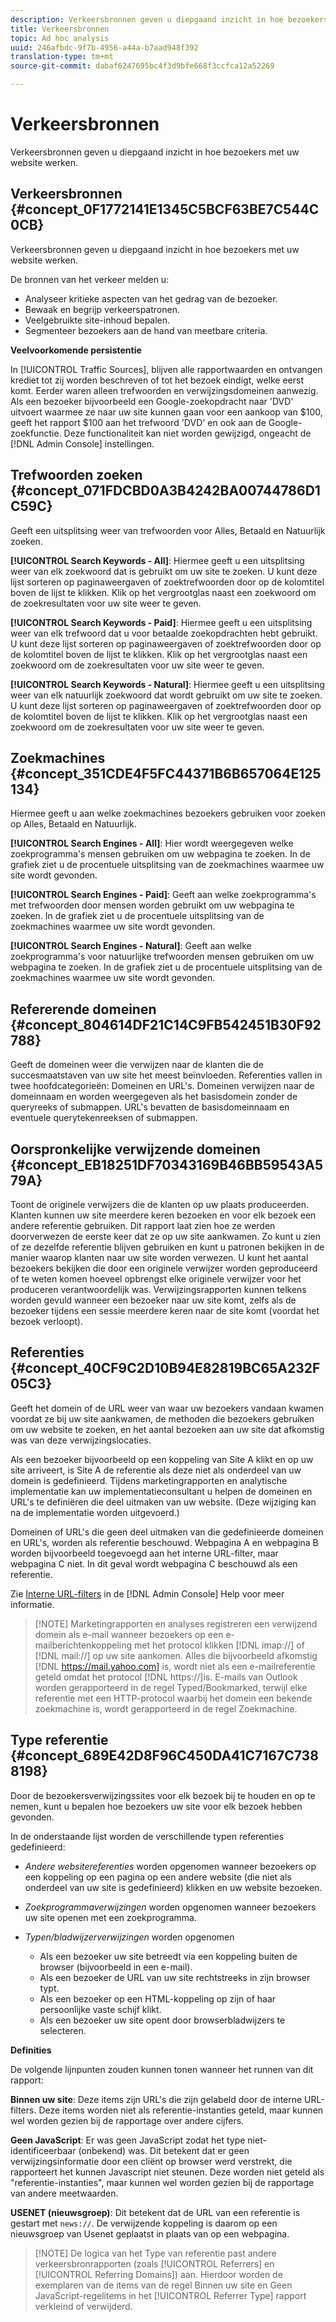 ```yaml
---
description: Verkeersbronnen geven u diepgaand inzicht in hoe bezoekers met uw website werken.
title: Verkeersbronnen
topic: Ad hoc analysis
uuid: 246afbdc-9f7b-4956-a44a-b7aad948f392
translation-type: tm+mt
source-git-commit: dabaf6247695bc4f3d9bfe668f3ccfca12a52269

---
```



# Verkeersbronnen

Verkeersbronnen geven u diepgaand inzicht in hoe bezoekers met uw website werken.

## Verkeersbronnen {#concept_0F1772141E1345C5BCF63BE7C544C0CB}

Verkeersbronnen geven u diepgaand inzicht in hoe bezoekers met uw website werken.

De bronnen van het verkeer melden u:

* Analyseer kritieke aspecten van het gedrag van de bezoeker.
* Bewaak en begrijp verkeerspatronen.
* Veelgebruikte site-inhoud bepalen.
* Segmenteer bezoekers aan de hand van meetbare criteria.

**Veelvoorkomende persistentie**

In [!UICONTROL Traffic Sources], blijven alle rapportwaarden en ontvangen krediet tot zij worden beschreven of tot het bezoek eindigt, welke eerst komt. Eerder waren alleen trefwoorden en verwijzingsdomeinen aanwezig. Als een bezoeker bijvoorbeeld een Google-zoekopdracht naar &#39;DVD&#39; uitvoert waarmee ze naar uw site kunnen gaan voor een aankoop van $100, geeft het rapport $100 aan het trefwoord &#39;DVD&#39; en ook aan de Google-zoekfunctie. Deze functionaliteit kan niet worden gewijzigd, ongeacht de [!DNL Admin Console] instellingen.

## Trefwoorden zoeken {#concept_071FDCBD0A3B4242BA00744786D1C59C}

Geeft een uitsplitsing weer van trefwoorden voor Alles, Betaald en Natuurlijk zoeken.

<!-- 

c_reports_search_keyword.xml

 -->

**[!UICONTROL Search Keywords - All]**: Hiermee geeft u een uitsplitsing weer van elk zoekwoord dat is gebruikt om uw site te zoeken. U kunt deze lijst sorteren op paginaweergaven of zoektrefwoorden door op de kolomtitel boven de lijst te klikken. Klik op het vergrootglas naast een zoekwoord om de zoekresultaten voor uw site weer te geven.

**[!UICONTROL Search Keywords - Paid]**: Hiermee geeft u een uitsplitsing weer van elk trefwoord dat u voor betaalde zoekopdrachten hebt gebruikt. U kunt deze lijst sorteren op paginaweergaven of zoektrefwoorden door op de kolomtitel boven de lijst te klikken. Klik op het vergrootglas naast een zoekwoord om de zoekresultaten voor uw site weer te geven.

**[!UICONTROL Search Keywords - Natural]**: Hiermee geeft u een uitsplitsing weer van elk natuurlijk zoekwoord dat wordt gebruikt om uw site te zoeken. U kunt deze lijst sorteren op paginaweergaven of zoektrefwoorden door op de kolomtitel boven de lijst te klikken. Klik op het vergrootglas naast een zoekwoord om de zoekresultaten voor uw site weer te geven.

## Zoekmachines {#concept_351CDE4F5FC44371B6B657064E125134}

Hiermee geeft u aan welke zoekmachines bezoekers gebruiken voor zoeken op Alles, Betaald en Natuurlijk.

<!-- 

c_reports_search_engines.xml

 -->

**[!UICONTROL Search Engines - All]**: Hier wordt weergegeven welke zoekprogramma&#39;s mensen gebruiken om uw webpagina te zoeken. In de grafiek ziet u de procentuele uitsplitsing van de zoekmachines waarmee uw site wordt gevonden.

**[!UICONTROL Search Engines - Paid]**: Geeft aan welke zoekprogramma&#39;s met trefwoorden door mensen worden gebruikt om uw webpagina te zoeken. In de grafiek ziet u de procentuele uitsplitsing van de zoekmachines waarmee uw site wordt gevonden.

**[!UICONTROL Search Engines - Natural]**: Geeft aan welke zoekprogramma&#39;s voor natuurlijke trefwoorden mensen gebruiken om uw webpagina te zoeken. In de grafiek ziet u de procentuele uitsplitsing van de zoekmachines waarmee uw site wordt gevonden.

## Refererende domeinen {#concept_804614DF21C14C9FB542451B30F92788}

<!-- 

c_reports_ref_domains.xml

 -->

Geeft de domeinen weer die verwijzen naar de klanten die de succesmaatstaven van uw site het meest beïnvloeden. Referenties vallen in twee hoofdcategorieën: Domeinen en URL&#39;s. Domeinen verwijzen naar de domeinnaam en worden weergegeven als het basisdomein zonder de queryreeks of submappen. URL&#39;s bevatten de basisdomeinnaam en eventuele querytekenreeksen of submappen.

## Oorspronkelijke verwijzende domeinen {#concept_EB18251DF70343169B46BB59543A579A}

<!-- 

c_reports_original_ref_domains.xml

 -->

Toont de originele verwijzers die de klanten op uw plaats produceerden. Klanten kunnen uw site meerdere keren bezoeken en voor elk bezoek een andere referentie gebruiken. Dit rapport laat zien hoe ze werden doorverwezen de eerste keer dat ze op uw site aankwamen. Zo kunt u zien of ze dezelfde referentie blijven gebruiken en kunt u patronen bekijken in de manier waarop klanten naar uw site worden verwezen. U kunt het aantal bezoekers bekijken die door een originele verwijzer worden geproduceerd of te weten komen hoeveel opbrengst elke originele verwijzer voor het produceren verantwoordelijk was. Verwijzingsrapporten kunnen telkens worden gevuld wanneer een bezoeker naar uw site komt, zelfs als de bezoeker tijdens een sessie meerdere keren naar de site komt (voordat het bezoek verloopt).

## Referenties {#concept_40CF9C2D10B94E82819BC65A232F05C3}

Geeft het domein of de URL weer van waar uw bezoekers vandaan kwamen voordat ze bij uw site aankwamen, de methoden die bezoekers gebruiken om uw website te zoeken, en het aantal bezoeken aan uw site dat afkomstig was van deze verwijzingslocaties.

<!-- 

c_reports_referrers.xml

 -->

Als een bezoeker bijvoorbeeld op een koppeling van Site A klikt en op uw site arriveert, is Site A de referentie als deze niet als onderdeel van uw domein is gedefinieerd. Tijdens marketingrapporten en analytische implementatie kan uw implementatieconsultant u helpen de domeinen en URL&#39;s te definiëren die deel uitmaken van uw website. (Deze wijziging kan na de implementatie worden uitgevoerd.)

Domeinen of URL&#39;s die geen deel uitmaken van die gedefinieerde domeinen en URL&#39;s, worden als referentie beschouwd. Webpagina A en webpagina B worden bijvoorbeeld toegevoegd aan het interne URL-filter, maar webpagina C niet. In dit geval wordt webpagina C beschouwd als een referentie.

Zie [Interne URL-filters](https://marketing.adobe.com/resources/help/en_US/reference/internal_URL_filter_admin.html) in de [!DNL Admin Console] Help voor meer informatie.

>[!NOTE] Marketingrapporten en analyses registreren een verwijzend domein als e-mail wanneer bezoekers op een e-mailberichtenkoppeling met het protocol klikken [!DNL imap://] of [!DNL mail://] op uw site aankomen. Alles die bijvoorbeeld afkomstig [!DNL https://mail.yahoo.com] is, wordt niet als een e-mailreferentie geteld omdat het protocol [!DNL https://]is. E-mails van Outlook worden gerapporteerd in de regel Typed/Bookmarked, terwijl elke referentie met een HTTP-protocol waarbij het domein een bekende zoekmachine is, wordt gerapporteerd in de regel Zoekmachine.

## Type referentie {#concept_689E42D8F96C450DA41C7167C7388198}

Door de bezoekersverwijzingssites voor elk bezoek bij te houden en op te nemen, kunt u bepalen hoe bezoekers uw site voor elk bezoek hebben gevonden.

<!-- 

c_reports_ref_types.xml

 -->

In de onderstaande lijst worden de verschillende typen referenties gedefinieerd:

* *Andere websitereferenties* worden opgenomen wanneer bezoekers op een koppeling op een pagina op een andere website (die niet als onderdeel van uw site is gedefinieerd) klikken en uw website bezoeken.
* *Zoekprogrammaverwijzingen* worden opgenomen wanneer bezoekers uw site openen met een zoekprogramma.
* *Typen/bladwijzerverwijzingen* worden opgenomen

   * Als een bezoeker uw site betreedt via een koppeling buiten de browser (bijvoorbeeld in een e-mail).
   * Als een bezoeker de URL van uw site rechtstreeks in zijn browser typt.
   * Als een bezoeker op een HTML-koppeling op zijn of haar persoonlijke vaste schijf klikt.
   * Als een bezoeker uw site opent door browserbladwijzers te selecteren.

**Definities**

De volgende lijnpunten zouden kunnen tonen wanneer het runnen van dit rapport:

**Binnen uw site**: Deze items zijn URL&#39;s die zijn gelabeld door de interne URL-filters. Deze items worden niet als referentie-instanties geteld, maar kunnen wel worden gezien bij de rapportage over andere cijfers.

**Geen JavaScript**: Er was geen JavaScript zodat het type niet-identificeerbaar (onbekend) was. Dit betekent dat er geen verwijzingsinformatie door een cliënt op browser werd verstrekt, die rapporteert het kunnen Javascript niet steunen. Deze worden niet geteld als &quot;referentie-instanties&quot;, maar kunnen wel worden gezien bij de rapportage van andere meetwaarden.

**USENET (nieuwsgroep)**: Dit betekent dat de URL van een referentie is gestart met `news://`. De verwijzende koppeling is daarom op een nieuwsgroep van Usenet geplaatst in plaats van op een webpagina.

>[!NOTE] De logica van het Type van referentie past andere verkeersbronrapporten (zoals [!UICONTROL Referrers] en [!UICONTROL Referring Domains]) aan. Hierdoor worden de exemplaren van de items van de regel Binnen uw site en Geen JavaScript-regelitems in het [!UICONTROL Referrer Type] rapport verkleind of verwijderd.

